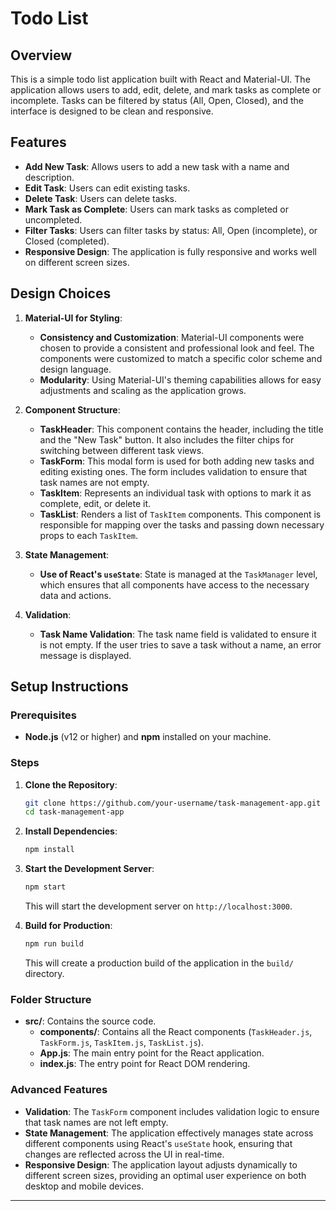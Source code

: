 # Todo List

## Overview

This is a simple todo list application built with React and Material-UI. The application allows users to add, edit, delete, and mark tasks as complete or incomplete. Tasks can be filtered by status (All, Open, Closed), and the interface is designed to be clean and responsive.

## Features

- **Add New Task**: Allows users to add a new task with a name and description.
- **Edit Task**: Users can edit existing tasks.
- **Delete Task**: Users can delete tasks.
- **Mark Task as Complete**: Users can mark tasks as completed or uncompleted.
- **Filter Tasks**: Users can filter tasks by status: All, Open (incomplete), or Closed (completed).
- **Responsive Design**: The application is fully responsive and works well on different screen sizes.

## Design Choices

1. **Material-UI for Styling**:
   - **Consistency and Customization**: Material-UI components were chosen to provide a consistent and professional look and feel. The components were customized to match a specific color scheme and design language.
   - **Modularity**: Using Material-UI's theming capabilities allows for easy adjustments and scaling as the application grows.

2. **Component Structure**:
   - **TaskHeader**: This component contains the header, including the title and the "New Task" button. It also includes the filter chips for switching between different task views.
   - **TaskForm**: This modal form is used for both adding new tasks and editing existing ones. The form includes validation to ensure that task names are not empty.
   - **TaskItem**: Represents an individual task with options to mark it as complete, edit, or delete it.
   - **TaskList**: Renders a list of `TaskItem` components. This component is responsible for mapping over the tasks and passing down necessary props to each `TaskItem`.

3. **State Management**:
   - **Use of React's `useState`**: State is managed at the `TaskManager` level, which ensures that all components have access to the necessary data and actions.

4. **Validation**:
   - **Task Name Validation**: The task name field is validated to ensure it is not empty. If the user tries to save a task without a name, an error message is displayed.

## Setup Instructions

### Prerequisites

- **Node.js** (v12 or higher) and **npm** installed on your machine.

### Steps

1. **Clone the Repository**:
   ```bash
   git clone https://github.com/your-username/task-management-app.git
   cd task-management-app
   ```

2. **Install Dependencies**:
   ```bash
   npm install
   ```

3. **Start the Development Server**:
   ```bash
   npm start
   ```
   This will start the development server on `http://localhost:3000`.

4. **Build for Production**:
   ```bash
   npm run build
   ```
   This will create a production build of the application in the `build/` directory.

### Folder Structure

- **src/**: Contains the source code.
  - **components/**: Contains all the React components (`TaskHeader.js`, `TaskForm.js`, `TaskItem.js`, `TaskList.js`).
  - **App.js**: The main entry point for the React application.
  - **index.js**: The entry point for React DOM rendering.

### Advanced Features

- **Validation**: The `TaskForm` component includes validation logic to ensure that task names are not left empty.
- **State Management**: The application effectively manages state across different components using React's `useState` hook, ensuring that changes are reflected across the UI in real-time.
- **Responsive Design**: The application layout adjusts dynamically to different screen sizes, providing an optimal user experience on both desktop and mobile devices.

---
